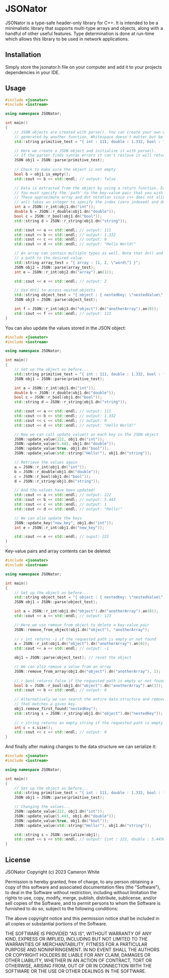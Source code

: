 # JSONator
JSONator is a type-safe header-only library for C++. It is intended to be a minimalistic library that supports multi-type arrays and objects, along with a handful of other useful features. Type determination is done at run-time which allows this library to be used in network applications.

## Installation
Simply store the jsonator.h file on your computer and add it to your projects dependencies in your IDE.

## Usage
```C++
#include <jsonator>
#include <iostream>

using namespace JSONator;

int main()
{
    // JSON objects are created with parse(). You can create your own with a string literal or give it text
    // generated by another function. Whitespace doesn't matter but be mindful of syntax errors.
    std::string primitive_test = "{ int : 111, double : 1.332, bool : false, string : \"Hello World!\" }";

    // Here we create a JSON object and initialize it with parse().
    // If the parser finds syntax errors it can't reslove it will return an empty object.
    JSON obj1 = JSON::parse(primitive_test);
    
    // Check to make sure the object is not empty
    bool b = obj1.is_empty();
    std::cout << b << std::endl; // output: false

    // Data is extracted from the object by using a return function. Each type has a separate return function.
    // You must specify the 'path' to the key-value pair that you wish to access with the an() and dn() functions.
    // These approximate array and dot notation since c++ does not allow those operators to be overloaded.
    // an() takes an integer to specify the index (zero indexed) and dn() takes a string specifying the key.
    int a = JSON::r_int(obj1.dn("int"));
    double b = JSON::r_double(obj1.dn("double"));
    bool c = JSON::r_bool(obj1.dn("bool"));
    std::string d = JSON::r_string(obj1.dn("string"));

    std::cout << a << std::endl; // output: 111
    std::cout << b << std::endl; // output: 1.332
    std::cout << c << std::endl; // output: 0
    std::cout << d << std::endl; // output: "Hello World!"

    // An array can contain multiple types as well. Note that dn() and an() are chained together to create
    // a path to the desired value.
    std::string array_test = "{ array : [1, 2, \"word\"] }";
    JSON obj2 = JSON::parse(array_test);
    int e = JSON::r_int(obj2.dn("array").an(1));

    std::cout << e << std::endl; // output: 2

    // Use dn() to access nested objects
    std::string object_test = "{ object : { nestedKey: \"nestedValue\", anotherArray : [123, true, 1.443] } }";
    JSON obj3 = JSON::parse(object_test);

    int f = JSON::r_int(obj3.dn("object").dn("anotherArray").an(0));
    std::cout << f << std::endl; // output: 123
}
```

You can also update the values stored in the JSON object:

```C++
#include <jsonator>
#include <iostream>

using namespace JSONator;

int main()
{
    // Set up the object as before...
    std::string primitive_test = "{ int : 111, double : 1.332, bool : false, string : \"Hello World!\" }";
    JSON obj1 = JSON::parse(primitive_test);

    int a = JSON::r_int(obj1.dn("int"));
    double b = JSON::r_double(obj1.dn("double"));
    bool c = JSON::r_bool(obj1.dn("bool"));
    std::string d = JSON::r_string(obj1.dn("string"));

    std::cout << a << std::endl; // output: 111
    std::cout << b << std::endl; // output: 1.332
    std::cout << c << std::endl; // output: 0
    std::cout << d << std::endl; // output: "Hello World!"

    // Now we can call update_value() on each key in the JSON object
    JSON::update_value(222, obj1.dn("int"));
    JSON::update_value(5.443, obj1.dn("double"));
    JSON::update_value(true, obj1.dn("bool"));
    JSON::update_value(std::string("Hello!"), obj1.dn("string"));

    // Retrieve the values again
    a = JSON::r_int(obj1.dn("int"));
    b = JSON::r_double(obj1.dn("double"));
    c = JSON::r_bool(obj1.dn("bool"));
    d = JSON::r_string(obj1.dn("string"));

    // And the values have been updated!
    std::cout << a << std::endl; // output: 222
    std::cout << b << std::endl; // output: 5.443
    std::cout << c << std::endl; // output: 1
    std::cout << d << std::endl; // output: "Hello!"

    // We can also update the keys
    JSON::update_key("new_key", obj1.dn("int"));
    int e = JSON::r_int(obj1.dn("new_key"));

    std::cout << e << std::endl; // ouput: 222
}
```

Key-value pairs and array contents can be deleted:

```C++
#include <jsonator>
#include <iostream>

using namespace JSONator;

int main()
{
    // Set up the object as before...
    std::string object_test = "{ object : { nestedKey: \"nestedValue\", anotherArray : [123, true, 1.443] } }";
    JSON obj1 = JSON::parse(object_test);

    int a = JSON::r_int(obj1.dn("object").dn("anotherArray").an(0));
    std::cout << a << std::endl; // output: 123

    // Here we use remove_from_object to delete a key-value pair
    JSON::remove_from_object(obj1.dn("object"), "anotherArray");
    
    // r_int returns -1 if the requested path is empty or not found
    a = JSON::r_int(obj1.dn("object").dn("anotherArray").an(0));
    std::cout << a << std::endl; // output: -1

    obj1 = JSON::parse(object_test); // reset the object

    // We can also remove a value from an array
    JSON::remove_from_array(obj1.dn("object").dn("anotherArray"), 1);
    
    // r_bool returns false if the requested path is empty or not found
    bool b = JSON::r_bool(obj1.dn("object").dn("anotherArray").an(1));
    std::cout << b << std::endl; // output: 0

    // Alternatively we can search the entire data structure and remove the first key-value pair
    // that matches a given key.
    obj1.remove_first_found("nestedKey");
    std::string s = JSON::r_string(obj1.dn("object").dn("nestedKey"));
    
    // r_string returns an empty string if the requested path is empty or not found
    int c = s.size();
    std::cout << c << std::endl; // output: 0
}
```

And finally after making changes to the data structure we can serialize it:

```C++
#include <jsonator>
#include <iostream>

using namespace JSONator;

int main()
{
    // Set up the object as before...
    std::string primitive_test = "{ int : 111, double : 1.332, bool : false, string : \"Hello World!\" }";
    JSON obj1 = JSON::parse(primitive_test);

    // Changing the values...
    JSON::update_value(222, obj1.dn("int"));
    JSON::update_value(5.443, obj1.dn("double"));
    JSON::update_value(true, obj1.dn("bool"));
    JSON::update_value(std::string("Hello!"), obj1.dn("string"));

    std::string s = JSON::serialize(obj1);
    std::cout << s << std::endl; // output: {int : 222, double : 5.443000, bool : 1, string : \"Hello!\"}
}
```

## License

JSONator
Copyright (c) 2023 Cameron White

Permission is hereby granted, free of charge, to any person obtaining
a copy of this software and associated documentation files (the
"Software"), to deal in the Software without restriction, including
without limitation the rights to use, copy, modify, merge, publish,
distribute, sublicense, and/or sell copies of the Software, and to
permit persons to whom the Software is furnished to do so, subject to
the following conditions:

The above copyright notice and this permission notice shall be
included in all copies or substantial portions of the Software.

THE SOFTWARE IS PROVIDED "AS IS", WITHOUT WARRANTY OF ANY KIND,
EXPRESS OR IMPLIED, INCLUDING BUT NOT LIMITED TO THE WARRANTIES OF
MERCHANTABILITY, FITNESS FOR A PARTICULAR PURPOSE AND
NONINFRINGEMENT. IN NO EVENT SHALL THE AUTHORS OR COPYRIGHT HOLDERS BE
LIABLE FOR ANY CLAIM, DAMAGES OR OTHER LIABILITY, WHETHER IN AN ACTION
OF CONTRACT, TORT OR OTHERWISE, ARISING FROM, OUT OF OR IN CONNECTION
WITH THE SOFTWARE OR THE USE OR OTHER DEALINGS IN THE SOFTWARE.

